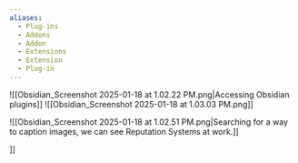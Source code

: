 ```yaml
---
aliases:
  - Plug-ins
  - Addons
  - Addon
  - Extensions
  - Extension
  - Plug-in
---
```


![[Obsidian_Screenshot 2025-01-18 at 1.02.22 PM.png|Accessing Obsidian plugins]]
![[Obsidian_Screenshot 2025-01-18 at 1.03.03 PM.png]]

![[Obsidian_Screenshot 2025-01-18 at 1.02.51 PM.png|Searching for a way to caption images, we can see Reputation Systems at work.]]


]]